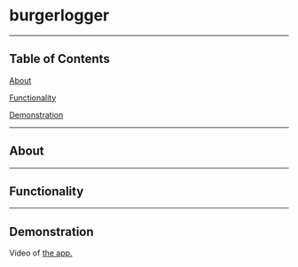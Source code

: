 # burgerlogger

---
## Table of Contents

[About](#about)

[Functionality](#functionality)

[Demonstration](#demonstration)

---

## About

---
## Functionality


--- 
## Demonstration

Video of [the app.](#)
